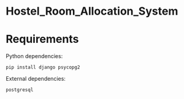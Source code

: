 # Hostel_Room_Allocation_System


# Requirements
Python dependencies:
```
pip install django psycopg2
```

External dependencies:
```
postgresql
```
